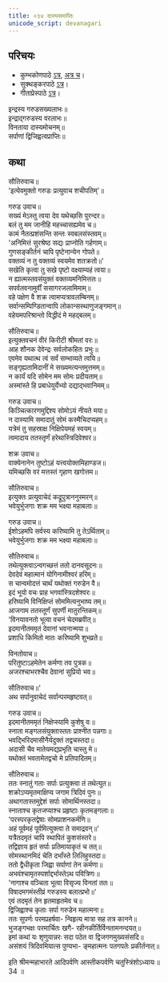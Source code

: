 ```yaml
---
title: ०३४ दास्यसमाप्तिः
unicode_script: devanagari
---
```


## परिचयः
- कुम्भकोणपाठे [ऽत्र](https://archive.org/details/mahAbhArata-kumbhakoNam/page/n369), [अत्र च](https://sanskritdocuments.org/mirrors/mahabharata/mbhK/mahabharata-k-01-sa.html)।
- सुक्थङ्करपाठे [ऽत्र](http://bombay.indology.info/mahabharata/text/UD/MBh01.txt)।
- गीताप्रेस्पाठे [ऽत्र](https://archive.org/stream/mahabharata01ramauoft#page/564/mode/2up)।

इन्द्रस्य गरुडसख्यलाभः॥  
इन्द्राद्गरुडस्य वरलाभः॥  
विनताया दास्यमोचनम्॥  
सर्पाणां द्विजिह्वत्वप्राप्तिः॥  

## कथा


सौतिरुवाच॥  
'इत्येवमुक्तो गरुडः प्रत्युवाच शचीपतिम्'॥  

गरुड उवाच॥  
सख्यं मेऽस्तु त्वया देव यथेच्छसि पुरन्दर॥  
बलं तु मम जानीहि महच्चासह्यमेव च॥  
कामं नैतत्प्रशंसन्ति सन्तः स्वबलसंस्तवम्॥  
'अनिमित्तं सुरश्रेष्ठ सद्यः प्राप्नोति गर्हणाम्॥  
गुणसङ्कीर्तनं चापि पृष्टेनान्येन गोपते॥  
वक्तव्यं न तु वक्तव्यं स्वयमेव शतक्रतो॥'  
सखेति कृत्वा तु सखे पृष्टो वक्ष्याम्यहं त्वया॥  
न ह्यात्मस्तवसंयुक्तं वक्तव्यमनिमित्ततः॥  
सपर्वतवनामुर्वीं ससागरजलामिमाम्॥  
वहे पक्षेण वै शक्र त्वामप्यत्रावलम्बिनम्॥  
सर्वान्सम्पिण्डितान्वापि लोकान्सस्थाणुजङ्गमान्॥  
वहेयमपरिश्रान्तो विद्धीदं मे महद्बलम्॥  

सौतिरुवाच॥  
इत्युक्तवचनं वीरं किरीटी श्रीमतां वरः॥  
आह शौनक देवेन्द्रः सर्वलोकहितः प्रभुः॥  
एवमेव यथात्थ त्वं सर्वं सम्भाव्यते त्वयि॥  
सङ्गृह्यतामिदानीं मे सख्यमत्यन्तमुत्तमम्॥  
न कार्यं यदि सोमेन मम सोमः प्रदीयताम्॥  
अस्मांस्ते हि प्रबाधेयुर्येभ्यो दद्याद्भवानिमम्॥  

गरुड उवाच॥  
किञ्चित्कारणमुद्दिश्य सोमोऽयं नीयते मया॥  
न दास्यामि समादातुं सोमं कस्मैचिदप्यहम्॥  
यत्रेमं तु सहस्राक्ष निक्षिपेयमहं स्वयम्॥  
त्वमादाय ततस्तृर्णं हरेथास्त्रिदिवेश्वर॥  

शक्र उवाच॥  
वाक्येनानेन तुष्टोऽहं यत्त्वयोक्तमिहाण्डज॥  
यमिच्छसि वरं मत्तस्तं गृहाण खगोत्तम॥  

सौतिरुवाच॥  
इत्युक्तः प्रत्युवाचेदं कद्रूपुत्राननुस्मरन्॥  
भवेयुर्भुजगाः शक्र मम भक्ष्या महाबलाः॥  

गरुड उवाच॥  
ईशोऽहमपि सर्वस्य करिष्यामि तु तेऽर्थिताम्॥  
भवेयुर्भुजगाः शक्र मम भक्ष्या महाबलाः॥  

सौतिरुवाच॥  
तथेत्युक्त्वाऽन्वगच्छत्तं ततो दानवसूदनः॥  
देवदेवं महात्मानं योगिनामीश्वरं हरिम्॥  
स चान्वमोदत्तं चार्थं यथोक्तं गरुडेन वै॥  
इदं भूयो वचः प्राह भगवांस्त्रिदशेश्वरः॥  
हरिष्यामि विनिक्षिप्तं सोममित्यनुभाष्य तम्॥  
आजगाम ततस्तूर्णं सुपर्णी मातुरन्तिकम्॥  
'विनयावनतो भूत्वा वचनं चेदमब्रवीत्॥  
इदमानीतममृतं देवानां भवनान्मया॥  
प्रशाधि किमितो मातः करिष्यामि शुभव्रते॥  

विनतोवाच॥  
परितुष्टाऽहमेतेन कर्मणा तव पुत्रक॥  
अजरश्चाभरश्चैव देवानां सुप्रियो भव॥  

सौतिरुवाच॥'  
अथ सर्पानुवाचेदं सर्वान्परमहृष्टवत्॥  

गरुड उवाच॥  
इदमानीतममृतं निक्षेप्स्यामि कुशेषु वः॥  
स्नाता मङ्गलसंयुक्तास्ततः प्राश्नीत पन्नगाः॥  
भवद्भिरिदमासीनैर्यदुक्तं तद्वचस्तदा॥  
अदासी चैव मातेयमद्यप्रभृति चास्तु मे॥  
यथोक्तं भवतामेतद्वचो मे प्रतिपादितम्॥  

सौतिरुवाच॥  
ततः स्नातुं गताः सर्पाः प्रत्युक्त्वा तं तथेत्युत॥  
शक्रोऽप्यमृतमाक्षिप्य जगाम त्रिदिवं पुनः॥  
अथागतास्तमुद्देशं सर्पाः सोमार्थिनस्तदा॥  
स्नाताश्च कृतजप्याश्च प्रहृष्टाः कृतमङ्गलाः॥  
'परस्परकृतद्वेषाः सोमप्राशनकर्मणि॥  
अहं पूर्वमहं पूर्वमित्युक्त्वा ते समाद्रवन्॥'  
यत्रैतदमृतं चापि स्थापितं कुशसंस्तरे॥  
तद्विज्ञाय हृतं सर्पाः प्रतिमायाकृतं च तत्॥  
सोमस्थानमिदं चेति दर्भांस्ते लिलिहुस्तदा॥  
ततो द्वैधीकृता जिह्वा सर्पाणां तेन कर्मणा॥  
अभवंश्चामृतस्पर्शाद्दर्भास्तेऽथ पवित्रिणः॥  
'नागाश्च वञ्चिता भूत्वा विसृज्य विनतां ततः॥  
विषादमगमंस्तीव्रं गरुडस्य बलात्प्रभो॥'  
एवं तदमृतं तेन हृतमाहृतमेव च॥  
द्विजिह्वाश्च कृताः सर्पा गरुडेन महात्मना॥  
ततः सुपर्णः परमप्रहर्षवा\- न्विहृत्य मात्रा सह तत्र कानने॥  
भुजङ्गभक्षः परमार्चितः खगै\- रहीनकीर्तिर्विनतामनन्दयत्॥  
इमां कथां यः शृणुयान्नरः सदा पठेत वा द्विजगणमुख्यसंसदि॥  
असंशयं त्रिदिवमियात्स पुण्यभा\- ङ्महात्मनः पतगपतेः प्रकीर्तनात्॥  

इति श्रीमन्महाभारते आदिपर्वणि आस्तीकपर्वणि चतुस्त्रिंशोऽध्यायः॥  
34 ॥  
